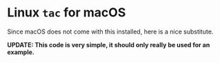 # Linux `tac` for macOS

Since macOS does not come with this installed, here is a nice substitute.

**UPDATE: This code is very simple, it should only really be used for an example.**

<br>

